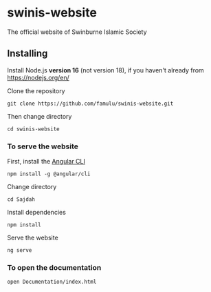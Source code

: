 # swinis-website

The official website of Swinburne Islamic Society

## Installing

Install Node.js **version 16** (not version 18), if you haven't already from https://nodejs.org/en/


Clone the repository

```
git clone https://github.com/famulu/swinis-website.git
```

Then change directory
```
cd swinis-website
```

### To serve the website
First, install the [Angular CLI](https://angular.io/cli)
```
npm install -g @angular/cli
```

Change directory
```
cd Sajdah
```

Install dependencies
```
npm install
```

Serve the website
```
ng serve
```

### To open the documentation
```
open Documentation/index.html
```

